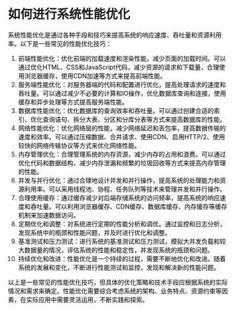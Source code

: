 # 如何进行系统性能优化

<font style="color:rgb(0, 0, 0);background-color:rgb(248, 248, 248);">系统性能优化是通过各种手段和技巧来提高系统的响应速度、吞吐量和资源利用率。以下是一些常见的性能优化技巧：</font>

1. <font style="color:rgb(0, 0, 0);background-color:rgb(248, 248, 248);">前端性能优化：优化前端的加载速度和渲染性能，减少页面的加载时间。可以通过优化HTML、CSS和JavaScript代码，减少资源的请求和下载量，合理使用浏览器缓存，使用CDN加速等方式来提高前端性能。</font>
2. <font style="color:rgb(0, 0, 0);background-color:rgb(248, 248, 248);">服务端性能优化：对服务器端的代码和配置进行优化，提高处理请求的速度和吞吐量。可以通过减少不必要的计算和IO操作，优化数据库查询和连接，使用缓存和异步处理等方式提高服务端性能。</font>
3. <font style="color:rgb(0, 0, 0);background-color:rgb(248, 248, 248);">数据库性能优化：优化数据库的查询效率和吞吐量。可以通过创建合适的索引、优化查询语句、拆分大表、分区和分库分表等方式来提高数据库的性能。</font>
4. <font style="color:rgb(0, 0, 0);background-color:rgb(248, 248, 248);">网络性能优化：优化网络层的性能，减少网络延迟和丢包率，提高数据传输的速度和效率。可以通过压缩数据、合并请求、使用CDN、启用HTTP/2、使用较快的网络传输协议等方式来优化网络性能。</font>
5. <font style="color:rgb(0, 0, 0);background-color:rgb(248, 248, 248);">内存管理优化：合理管理系统的内存资源，减少内存的占用和浪费。可以通过优化代码和数据结构，减少内存泄漏和频繁的垃圾回收等方式来提高内存管理的性能。</font>
6. <font style="color:rgb(0, 0, 0);background-color:rgb(248, 248, 248);">并发与并行优化：通过合理地设计并发和并行操作，提高系统的处理能力和资源利用率。可以采用线程池、协程、任务队列等技术来管理并发和并行操作。</font>
7. <font style="color:rgb(0, 0, 0);background-color:rgb(248, 248, 248);">合理使用缓存：通过缓存减少对后端存储系统的访问频率，提高系统的响应速度和吞吐量。可以利用浏览器缓存、CDN缓存、数据库缓存、内存缓存等缓存机制来加速数据访问。</font>
8. <font style="color:rgb(0, 0, 0);background-color:rgb(248, 248, 248);">定期优化和调整：对系统进行定期的性能分析和调优。通过监控和日志分析，发现系统中的瓶颈和性能问题，并及时进行优化和调整。</font>
9. <font style="color:rgb(0, 0, 0);background-color:rgb(248, 248, 248);">基准测试和压力测试：进行系统的基准测试和压力测试，模拟大并发负载和较大数据量的情况，评估系统的性能和稳定性，并发现系统的瓶颈和问题。</font>
10. <font style="color:rgb(0, 0, 0);background-color:rgb(248, 248, 248);">持续优化和改进：性能优化是一个持续的过程，需要不断地优化和改进。随着系统的发展和变化，不断进行性能测试和监控，发现和解决新的性能问题。</font>

<font style="color:rgb(0, 0, 0);background-color:rgb(248, 248, 248);">以上是一些常见的性能优化技巧，但具体的优化策略和技术手段应根据系统的实际情况和需求来确定。性能优化需要综合考虑系统的架构、业务特点、资源约束等因素，在实际应用中需要灵活运用，不断实践和探索。</font>


